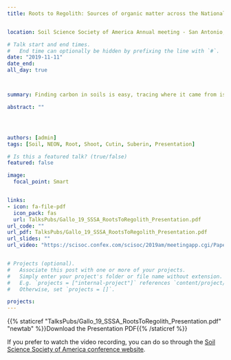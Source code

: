 ```yaml
---
title: Roots to Regolith: Sources of organic matter across the National Ecological Observatory Network (NEON) soil plots. 


location: Soil Science Society of America Annual meeting - San Antonio, TX

# Talk start and end times.
#   End time can optionally be hidden by prefixing the line with `#`.
date: "2019-11-11"
date_end: 
all_day: true



summary: Finding carbon in soils is easy, tracing where it came from is hard and tracing that carbon *down* the soil profile is even harder. Here I presented some of my dissertation work where we examine plant derived carbon compounds across the NEON sites, and down soil profiles often reaching 1-meter or more in depth.

abstract: ""




authors: [admin]
tags: [Soil, NEON, Root, Shoot, Cutin, Suberin, Presentation]

# Is this a featured talk? (true/false)
featured: false

image: 
  focal_point: Smart


links:
- icon: fa-file-pdf
  icon_pack: fas
  url: TalksPubs/Gallo_19_SSSA_RootsToRegolith_Presentation.pdf
url_code: ""
url_pdf: TalksPubs/Gallo_19_SSSA_RootsToRegolith_Presentation.pdf
url_slides: ""
url_video: "https://scisoc.confex.com/scisoc/2019am/meetingapp.cgi/Paper/122599"


# Projects (optional).
#   Associate this post with one or more of your projects.
#   Simply enter your project's folder or file name without extension.
#   E.g. `projects = ["internal-project"]` references `content/project/deep-learning/index.md`.
#   Otherwise, set `projects = []`.

projects:
---
```

{{% staticref "TalksPubs/Gallo_19_SSSA_RootsToRegolith_Presentation.pdf" "newtab" %}}Download the Presentation PDF{{% /staticref %}}

If you prefer to watch the video recording, you can do so through the [Soil Science Society of America conference website](https://scisoc.confex.com/scisoc/2019am/meetingapp.cgi/Paper/122599).
